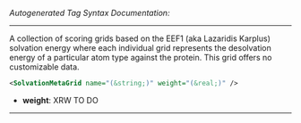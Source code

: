 _Autogenerated Tag Syntax Documentation:_

---
A collection of scoring grids based on the EEF1 (aka Lazaridis Karplus) solvation energy where each individual grid represents the desolvation energy of a particular atom type against the protein. This grid offers no customizable data.

```xml
<SolvationMetaGrid name="(&string;)" weight="(&real;)" />
```

-   **weight**: XRW TO DO

---
